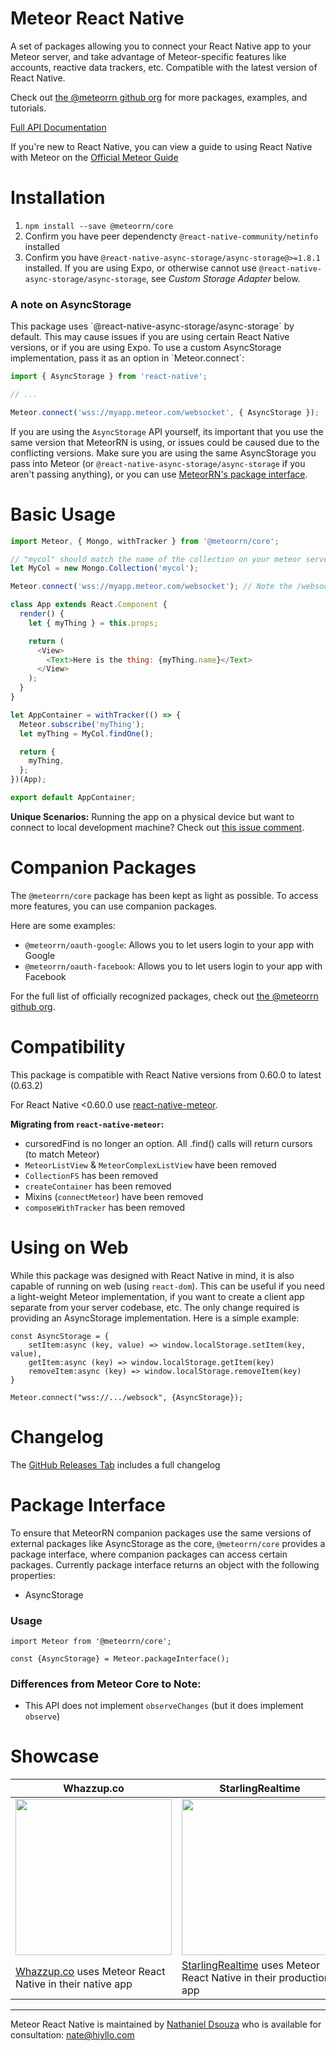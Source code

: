 # Meteor React Native

A set of packages allowing you to connect your React Native app to your Meteor server, and take advantage of Meteor-specific features like accounts, reactive data trackers, etc. Compatible with the latest version of React Native.

Check out [the @meteorrn github org](https://github.com/meteorrn) for more packages, examples, and tutorials.

[Full API Documentation](/docs/api.md)

If you're new to React Native, you can view a guide to using React Native with Meteor on the [Official Meteor Guide](https://guide.meteor.com/react-native.html)

# Installation

1.  `npm install --save @meteorrn/core`
2.  Confirm you have peer dependencty `@react-native-community/netinfo` installed
3.  Confirm you have `@react-native-async-storage/async-storage@>=1.8.1` installed. If you are using Expo, or otherwise cannot use `@react-native-async-storage/async-storage`, see _Custom Storage Adapter_ below.

<h3 id="custom-storage-adapter">A note on AsyncStorage</h3>
This package uses `@react-native-async-storage/async-storage` by default. This may cause issues if you are using certain React Native versions, or if you are using Expo. To use a custom AsyncStorage implementation, pass it as an option in `Meteor.connect`:

```javascript
import { AsyncStorage } from 'react-native';

// ...

Meteor.connect('wss://myapp.meteor.com/websocket', { AsyncStorage });
```

If you are using the `AsyncStorage` API yourself, its important that you use the same version that MeteorRN is using, or issues could be caused due to the conflicting versions. Make sure you are using the same AsyncStorage you pass into Meteor (or `@react-native-async-storage/async-storage` if you aren't passing anything), or you can use [MeteorRN's package interface](#package-interface).

# Basic Usage

```javascript
import Meteor, { Mongo, withTracker } from '@meteorrn/core';

// "mycol" should match the name of the collection on your meteor server, or pass null for a local collection
let MyCol = new Mongo.Collection('mycol');

Meteor.connect('wss://myapp.meteor.com/websocket'); // Note the /websocket after your URL

class App extends React.Component {
  render() {
    let { myThing } = this.props;

    return (
      <View>
        <Text>Here is the thing: {myThing.name}</Text>
      </View>
    );
  }
}

let AppContainer = withTracker(() => {
  Meteor.subscribe('myThing');
  let myThing = MyCol.findOne();

  return {
    myThing,
  };
})(App);

export default AppContainer;
```

**Unique Scenarios:**
Running the app on a physical device but want to connect to local development machine? Check out [this issue comment](https://github.com/TheRealNate/meteor-react-native/issues/82#issuecomment-1012867899).

# Companion Packages

The `@meteorrn/core` package has been kept as light as possible. To access more features, you can use companion packages.

Here are some examples:

* `@meteorrn/oauth-google`: Allows you to let users login to your app with Google
* `@meteorrn/oauth-facebook`: Allows you to let users login to your app with Facebook

For the full list of officially recognized packages, check out [the @meteorrn github org](https://github.com/meteorrn).

# Compatibility

This package is compatible with React Native versions from 0.60.0 to latest (0.63.2)

For React Native <0.60.0 use [react-native-meteor](https://github.com/inProgress-team/react-native-meteor).

**Migrating from `react-native-meteor`:**

* cursoredFind is no longer an option. All .find() calls will return cursors (to match Meteor)
* `MeteorListView` & `MeteorComplexListView` have been removed
* `CollectionFS` has been removed
* `createContainer` has been removed
* Mixins (`connectMeteor`) have been removed
* `composeWithTracker` has been removed

# Using on Web

While this package was designed with React Native in mind, it is also capable of running on web (using `react-dom`). This can be useful if you need a light-weight Meteor implementation, if you want to create a client app separate from your server codebase, etc. The only change required is providing an AsyncStorage implementation. Here is a simple example:

```
const AsyncStorage = {
    setItem:async (key, value) => window.localStorage.setItem(key, value),
    getItem:async (key) => window.localStorage.getItem(key)
    removeItem:async (key) => window.localStorage.removeItem(key)
}

Meteor.connect("wss://.../websock", {AsyncStorage});
```

# Changelog

The [GitHub Releases Tab](https://github.com/TheRealNate/meteor-react-native/releases) includes a full changelog

# Package Interface

To ensure that MeteorRN companion packages use the same versions of external packages like AsyncStorage as the core, `@meteorrn/core` provides a package interface, where companion packages can access certain packages. Currently package interface returns an object with the following properties:

* AsyncStorage

### Usage

```
import Meteor from '@meteorrn/core';

const {AsyncStorage} = Meteor.packageInterface();
```

### Differences from Meteor Core to Note:

* This API does not implement `observeChanges` (but it does implement `observe`)

# Showcase

| Whazzup.co                                                                                                                                    | StarlingRealtime                                                                                                                                            |
| --------------------------------------------------------------------------------------------------------------------------------------------- | ----------------------------------------------------------------------------------------------------------------------------------------------------------- |
| <img src="https://user-images.githubusercontent.com/16267331/120551863-84907c80-c3c4-11eb-8e32-39b950b67875.png" height="250" align="center"> | <img src="https://uploads-ssl.webflow.com/5f112aac57df16c9ac9c21e0/5f11b8a2e5a66ea03a1a9835_android-chrome-512x512%20copy.png" height="250" align="center"> |
| [Whazzup.co](https://whazzup.co/) uses Meteor React Native in their native app                                                                | [StarlingRealtime](https://www.starlingrealtime.com/) uses Meteor React Native in their production app                                                      |

<hr/>

Meteor React Native is maintained by [Nathaniel Dsouza](github.com/therealnate) who is available for consultation: nate@hiyllo.com
